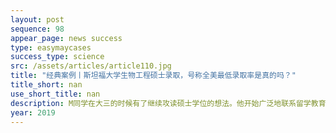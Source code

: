 ```yaml
---
layout: post
sequence: 98
appear_page: news success
type: easymaycases
success_type: science
src: /assets/articles/article110.jpg
title: "经典案例丨斯坦福大学生物工程硕士录取，号称全美最低录取率是真的吗？"
title_short: nan
use_short_title: nan
description: M同学在大三的时候有了继续攻读硕士学位的想法。他开始广泛地联系留学教育机构，希望能高效地完成自己的研究生申请。在了解易美有独家招生官顾问委员会和名企职业咨询顾问委员会后，他决心签约易美，希望在专业的指导下成就自己的名校之路。易美VIP选校定位团队老师在与M同学反复沟通后，决定挑战一下连年录取率最低，仅有4%的“西部哈佛”斯坦福大学。
year: 2019
---
```


